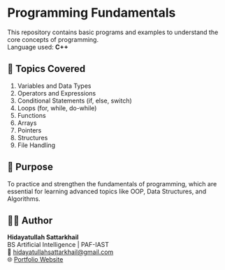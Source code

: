 # Programming Fundamentals

This repository contains basic programs and examples to understand the core concepts of programming.  
Language used: **C++**

## 📘 Topics Covered
1. Variables and Data Types  
2. Operators and Expressions  
3. Conditional Statements (if, else, switch)  
4. Loops (for, while, do-while)  
5. Functions  
6. Arrays  
7. Pointers  
8. Structures  
9. File Handling  

## 🧠 Purpose
To practice and strengthen the fundamentals of programming, which are essential for learning advanced topics like OOP, Data Structures, and Algorithms.

## 🧑‍💻 Author
**Hidayatullah Sattarkhail**  
BS Artificial Intelligence | PAF-IAST  
📧 [hidayatullahsattarkhail@gmail.com](mailto:hidayatullahsattarkhail@gmail.com)  
🌐 [Portfolio Website](https://hidayatsattarkhail.netlify.app)
